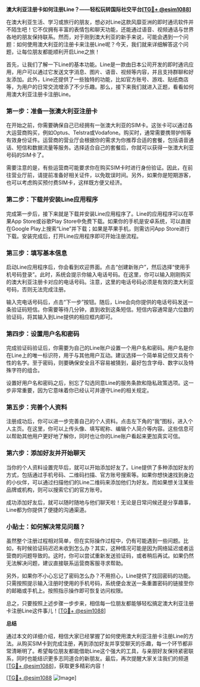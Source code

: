 **澳大利亚注册卡如何注册Line？——轻松玩转国际社交平台[[TG💪+ @esim1088](https://t.me/s/esim1088)]**

在澳大利亚生活、学习或旅行的朋友，想必对Line这款风靡亚洲的即时通讯软件并不陌生吧！它不仅拥有丰富的表情包和聊天功能，还能通过语音、视频通话与世界各地的朋友保持联系。然而，对于刚到澳大利亚的新手来说，可能会遇到一个问题：如何使用澳大利亚的注册卡来注册Line呢？今天，我们就来详细解答这个问题，让每位朋友都能顺利开启Line之旅！

首先，让我们了解一下Line的基本功能。Line是一款由日本公司开发的即时通讯应用，用户可以通过它发送文字消息、图片、语音、视频等内容，并且支持群聊和好友添加。此外，Line还提供了一些独特的功能，比如官方账号、游戏、贴纸商店等，为用户的日常交流增添了不少乐趣。那么，接下来我们就进入正题，看看如何用澳大利亚注册卡注册Line。

### 第一步：准备一张澳大利亚注册卡

在开始之前，你需要确保自己已经拥有一张澳大利亚的SIM卡。这张卡可以通过各大运营商购买，例如Optus、Telstra或Vodafone。购买时，通常需要携带护照等有效身份证件。运营商的营业厅会根据你的需求为你推荐合适的套餐，包括语音通话、短信和数据流量等服务。选择适合自己的套餐后，你就可以获得一张澳大利亚号码的SIM卡了。

需要注意的是，有些运营商可能要求你在购买SIM卡时进行身份验证。因此，在前往营业厅前，请提前准备好相关证件，以免耽误时间。另外，如果你是短期游客，也可以考虑购买预付费SIM卡，这样既方便又经济。

### 第二步：下载并安装Line应用程序

完成第一步后，接下来就是下载并安装Line应用程序了。Line的应用程序可以在苹果App Store或谷歌Play Store中免费下载。如果你的手机是安卓系统，可以直接在Google Play上搜索“Line”并下载；如果是苹果手机，则需访问App Store进行下载。安装完成后，打开Line应用程序即可开始注册流程。

### 第三步：填写基本信息

启动Line应用程序后，你会看到欢迎界面。点击“创建新账户”，然后选择“使用手机号码登录”。此时，系统会提示你输入电话号码。在这里，你可以输入刚刚购买的澳大利亚注册卡对应的电话号码。注意，这里的电话号码必须是有效的澳大利亚号码，否则无法完成注册。

输入完电话号码后，点击“下一步”按钮。随后，Line会向你提供的电话号码发送一条验证码短信。你需要等待几分钟，直到收到这条短信。短信内容通常是六位数的验证码，将其输入到Line提供的相应框内即可。

### 第四步：设置用户名和密码

完成验证码验证后，你需要为自己的Line账户设置一个用户名和密码。用户名是你在Line上的唯一标识符，用于与其他用户互动。建议选择一个简单易记但又具有个性的名字。至于密码，则要确保安全且不容易被猜到，最好包含字母、数字以及特殊字符的组合。

设置好用户名和密码之后，别忘了勾选同意Line的服务条款和隐私政策选项。这一步非常重要，因为它意味着你已经认可并遵守Line的相关规定。

### 第五步：完善个人资料

注册成功后，你可以进一步完善自己的个人资料。点击左下角的“我”图标，进入个人主页。在这里，你可以上传头像、填写昵称、编辑个人简介等内容。这些信息可以帮助其他用户更好地了解你，同时也让你的Line账户看起来更加真实可信。

### 第六步：添加好友并开始聊天

当你的个人资料设置完毕后，就可以开始添加好友了。Line提供了多种添加好友的方式，包括通过手机号码、二维码扫描、官方账号搜索等。如果你想快速找到身边的小伙伴，可以通过扫描他们的Line二维码来添加他们为好友。而如果想关注某些品牌或机构，则可以搜索它们的官方账号。

成功添加好友后，就可以随时随地与他们聊天啦！无论是日常问候还是分享趣事，Line都为你提供了便捷的沟通渠道。

### 小贴士：如何解决常见问题？

虽然整个注册过程相对简单，但在实际操作过程中，仍有可能遇到一些问题。比如，有时候验证码迟迟未收到怎么办？其实，这种情况可能是因为网络延迟或者运营商的问题导致的。这时，你可以尝试重新发送验证码，或者稍后再试。如果仍然无法解决问题，建议直接联系运营商客服寻求帮助。

另外，如果你不小心忘记了密码怎么办？不用担心，Line提供了找回密码的功能。只需按照提示输入注册时使用的手机号码，系统便会发送一条重置密码的链接至你的邮箱或手机上。按照指示操作即可恢复访问权限。

总之，只要按照上述步骤一步步来，相信每一位朋友都能够轻松搞定澳大利亚注册卡注册Line这件事儿！[[TG💪+ @esim1088](https://t.me/s/esim1088)]

**总结**

通过本文的详细介绍，相信大家已经掌握了如何使用澳大利亚注册卡注册Line的方法。从购买SIM卡到完成注册，再到添加好友并享受聊天的乐趣，每一个环节都非常清晰明了。希望每位朋友都能借助Line这个强大的工具，与亲朋好友保持紧密联系，同时也能结识更多志同道合的新朋友。最后，再次提醒大家关注我们的频道[[TG💪+ @esim1088](https://t.me/s/esim1088)]，获取更多精彩内容！

[[TG💪+ @esim1088](https://t.me/s/esim1088) ![Image](https://i.postimg.cc/4NQfJmqS/Snipaste-2025-05-13-00-14-12.png)]